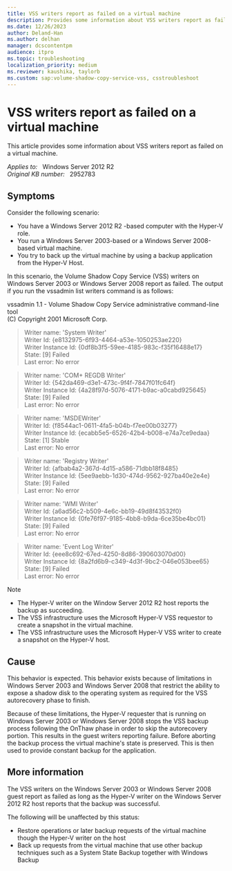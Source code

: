 ```yaml
---
title: VSS writers report as failed on a virtual machine
description: Provides some information about VSS writers report as failed on a virtual machine
ms.date: 12/26/2023
author: Deland-Han
ms.author: delhan
manager: dcscontentpm
audience: itpro
ms.topic: troubleshooting
localization_priority: medium
ms.reviewer: kaushika, taylorb
ms.custom: sap:volume-shadow-copy-service-vss, csstroubleshoot
---
```

# VSS writers report as failed on a virtual machine

This article provides some information about VSS writers report as failed on a virtual machine.

_Applies to:_ &nbsp; Windows Server 2012 R2  
_Original KB number:_ &nbsp; 2952783

## Symptoms

Consider the following scenario:
- You have a Windows Server 2012 R2 -based computer with the Hyper-V role.
- You run a Windows Server 2003-based or a Windows Server 2008-based virtual machine.
- You try to back up the virtual machine by using a backup application from the Hyper-V Host.  

In this scenario, the Volume Shadow Copy Service (VSS) writers on Windows Server 2003 or Windows Server 2008 report as failed. The output if you run the vssadmin list writers command is as follows:

vssadmin 1.1 - Volume Shadow Copy Service administrative command-line tool  
(C) Copyright 2001 Microsoft Corp.

>Writer name: 'System Writer'  
 Writer Id: {e8132975-6f93-4464-a53e-1050253ae220}  
 Writer Instance Id: {0df8b3f5-59ee-4185-983c-f35f16488e17}  
State: [9] Failed  
 Last error: No error  

>Writer name: 'COM+ REGDB Writer'  
 Writer Id: {542da469-d3e1-473c-9f4f-7847f01fc64f}  
 Writer Instance Id: {4a28f97d-5076-4171-b9ac-a0cabd925645}  
State: [9] Failed  
 Last error: No error  

>Writer name: 'MSDEWriter'  
 Writer Id: {f8544ac1-0611-4fa5-b04b-f7ee00b03277}  
 Writer Instance Id: {ecabb5e5-6526-42b4-b008-e74a7ce9edaa}  
 State: [1] Stable  
 Last error: No error  

>Writer name: 'Registry Writer'  
 Writer Id: {afbab4a2-367d-4d15-a586-71dbb18f8485}  
 Writer Instance Id: {5ee9aebb-1d30-474d-9562-927ba40e2e4e}  
State: [9] Failed  
 Last error: No error  

>Writer name: 'WMI Writer'  
 Writer Id: {a6ad56c2-b509-4e6c-bb19-49d8f43532f0}  
 Writer Instance Id: {0fe76f97-9185-4bb8-b9da-6ce35be4bc01}  
State: [9] Failed  
 Last error: No error  

>Writer name: 'Event Log Writer'  
 Writer Id: {eee8c692-67ed-4250-8d86-390603070d00}  
 Writer Instance Id: {8a2fd6b9-c349-4d3f-9bc2-046e053bee65}  
State: [9] Failed  
 Last error: No error  

>[!NOTE]  
>- The Hyper-V writer on the Window Server 2012 R2 host reports the backup as succeeding.
>- The VSS infrastructure uses the Microsoft Hyper-V VSS requestor to create a snapshot in the virtual machine.
>- The VSS infrastructure uses the Microsoft Hyper-V VSS writer to create a snapshot on the Hyper-V host.

## Cause

This behavior is expected. This behavior exists because of limitations in Windows Server 2003 and Windows Server 2008 that restrict the ability to expose a shadow disk to the operating system as required for the VSS autorecovery phase to finish.

Because of these limitations, the Hyper-V requester that is running on Windows Server 2003 or Windows Server 2008 stops the VSS backup process following the OnThaw phase in order to skip the autorecovery portion. This results in the guest writers reporting failure. Before aborting the backup process the virtual machine's state is preserved. This is then used to provide constant backup for the application.

## More information

The VSS writers on the Windows Server 2003 or Windows Server 2008 guest report as failed as long as the Hyper-V writer on the Windows Server 2012 R2 host reports that the backup was successful.

The following will be unaffected by this status: 
- Restore operations or later backup requests of the virtual machine though the Hyper-V writer on the host 
- Back up requests from the virtual machine that use other backup techniques such as a System State Backup together with Windows Backup

